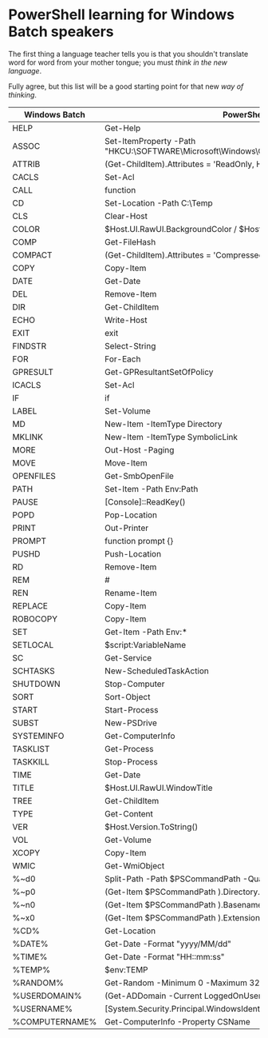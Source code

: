 # PowerShell learning for Windows Batch speakers

The first thing a language teacher tells you is that you shouldn't translate word for word from your mother tongue; you must *think in the new language*.

Fully agree, but this list will be a good starting point for that new *way of thinking*.

| Windows Batch | PowerShell                                                                                 |
|---------------|--------------------------------------------------------------------------------------------|
| HELP          | Get-Help                                                                                   |
| ASSOC         | Set-ItemProperty -Path "HKCU:\SOFTWARE\Microsoft\Windows\CurrentVersion\Explorer\FileExts" |
| ATTRIB        | (Get-ChildItem).Attributes = 'ReadOnly, Hidden'                                            |
| CACLS         | Set-Acl                                                                                    |
| CALL          | function                                                                                   |
| CD            | Set-Location -Path C:\Temp                                                                 |
| CLS           | Clear-Host                                                                                 |
| COLOR         | $Host.UI.RawUI.BackgroundColor / $Host.UI.RawUI.ForegroundColor                            |
| COMP          | Get-FileHash                                                                               |
| COMPACT       | (Get-ChildItem).Attributes = 'Compressed'                                                  |
| COPY          | Copy-Item                                                                                  |
| DATE          | Get-Date                                                                                   |
| DEL           | Remove-Item                                                                                |
| DIR           | Get-ChildItem                                                                              |
| ECHO          | Write-Host                                                                                 |
| EXIT          | exit                                                                                       |
| FINDSTR       | Select-String                                                                              |
| FOR           | For-Each                                                                                   |
| GPRESULT      | Get-GPResultantSetOfPolicy                                                                 |
| ICACLS        | Set-Acl                                                                                    |
| IF            | if                                                                                         |
| LABEL         | Set-Volume                                                                                 |
| MD            | New-Item -ItemType Directory                                                               |
| MKLINK        | New-Item -ItemType SymbolicLink                                                            |
| MORE          | Out-Host -Paging                                                                           |
| MOVE          | Move-Item                                                                                  |
| OPENFILES     | Get-SmbOpenFile                                                                            |
| PATH          | Set-Item -Path Env:Path                                                                    |
| PAUSE         | [Console]::ReadKey()                                                                       |
| POPD          | Pop-Location                                                                               |
| PRINT         | Out-Printer                                                                                |
| PROMPT        | function prompt {}                                                                         |
| PUSHD         | Push-Location                                                                              |
| RD            | Remove-Item                                                                                |
| REM           | #                                                                                          |
| REN           | Rename-Item                                                                                |
| REPLACE       | Copy-Item                                                                                  |
| ROBOCOPY      | Copy-Item                                                                                  |
| SET           | Get-Item -Path Env:*                                                                       |
| SETLOCAL      | $script:VariableName                                                                       |
| SC            | Get-Service                                                                                |
| SCHTASKS      | New-ScheduledTaskAction                                                                    |
| SHUTDOWN      | Stop-Computer                                                                              |
| SORT          | Sort-Object                                                                                |
| START         | Start-Process                                                                              |
| SUBST         | New-PSDrive                                                                                |
| SYSTEMINFO    | Get-ComputerInfo                                                                           |
| TASKLIST      | Get-Process                                                                                |
| TASKKILL      | Stop-Process                                                                               |
| TIME          | Get-Date                                                                                   |
| TITLE         | $Host.UI.RawUI.WindowTitle                                                                 |
| TREE          | Get-ChildItem                                                                              |
| TYPE          | Get-Content                                                                                |
| VER           | $Host.Version.ToString()                                                                   |
| VOL           | Get-Volume                                                                                 |
| XCOPY         | Copy-Item                                                                                  |
| WMIC          | Get-WmiObject                                                                              |
| %~d0            | Split-Path -Path $PSCommandPath -Qualifier                                                 |
| %~p0            | (Get-Item $PSCommandPath ).Directory.Name                                                  |
| %~n0            | (Get-Item $PSCommandPath ).Basename                                                        |
| %~x0            | (Get-Item $PSCommandPath ).Extension                                                       |
| %CD%            | Get-Location                                                                               |
| %DATE%          | Get-Date -Format "yyyy/MM/dd"                                                              |
| %TIME%          | Get-Date -Format "HH::mm:ss"                                                               |
| %TEMP%          | $env:TEMP                                                                                  |
| %RANDOM%        | Get-Random -Minimum 0 -Maximum 32767                                                       |
| %USERDOMAIN%    | (Get-ADDomain -Current LoggedOnUser).NetBIOSName                                           |
| %USERNAME%      | [System.Security.Principal.WindowsIdentity]::GetCurrent().Name                             |
| %COMPUTERNAME%  | Get-ComputerInfo -Property CSName                                                          |

